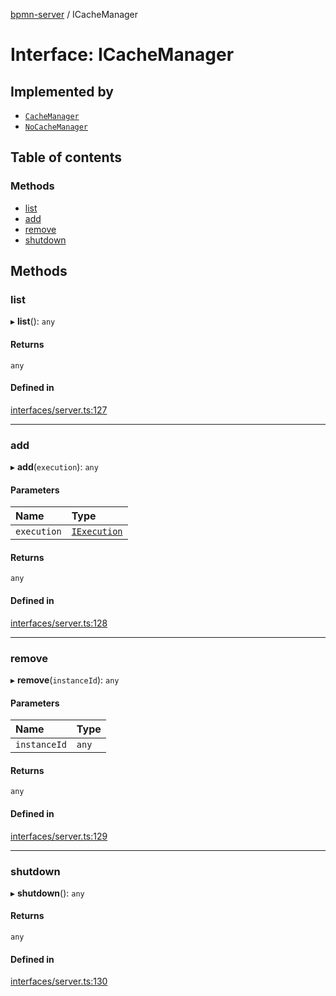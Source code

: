 [bpmn-server](../readme.md) / ICacheManager

# Interface: ICacheManager

## Implemented by

- [`CacheManager`](../classes/CacheManager.md)
- [`NoCacheManager`](../classes/NoCacheManager.md)

## Table of contents

### Methods

- [list](ICacheManager.md#list)
- [add](ICacheManager.md#add)
- [remove](ICacheManager.md#remove)
- [shutdown](ICacheManager.md#shutdown)

## Methods

### list

▸ **list**(): `any`

#### Returns

`any`

#### Defined in

[interfaces/server.ts:127](https://github.com/bpmnServer/bpmn-server/blob/a424360/src/interfaces/server.ts#L127)

___

### add

▸ **add**(`execution`): `any`

#### Parameters

| Name | Type |
| :------ | :------ |
| `execution` | [`IExecution`](IExecution.md) |

#### Returns

`any`

#### Defined in

[interfaces/server.ts:128](https://github.com/bpmnServer/bpmn-server/blob/a424360/src/interfaces/server.ts#L128)

___

### remove

▸ **remove**(`instanceId`): `any`

#### Parameters

| Name | Type |
| :------ | :------ |
| `instanceId` | `any` |

#### Returns

`any`

#### Defined in

[interfaces/server.ts:129](https://github.com/bpmnServer/bpmn-server/blob/a424360/src/interfaces/server.ts#L129)

___

### shutdown

▸ **shutdown**(): `any`

#### Returns

`any`

#### Defined in

[interfaces/server.ts:130](https://github.com/bpmnServer/bpmn-server/blob/a424360/src/interfaces/server.ts#L130)
